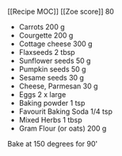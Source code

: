 [[Recipe MOC]]
[[Zoe score]] 80

- Carrots 200 g
- Courgette 200 g
- Cottage cheese 300 g
- Flaxseeds 2 tbsp
- Sunflower seeds 50 g
- Pumpkin seeds 50 g
- Sesame seeds 30 g
- Cheese, Parmesan 30 g
- Eggs 2 x large
- Baking powder 1 tsp
- Favourit Baking Soda 1/4 tsp
- Mixed Herbs 1 tbsp
- Gram Flour (or oats) 200 g

Bake at 150 degrees for 90'


